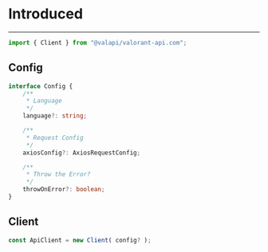 # Introduced

---

```typescript
import { Client } from "@valapi/valorant-api.com";
```

## Config

```typescript
interface Config {
    /**
     * Language
     */
    language?: string;

    /**
     * Request Config
     */
    axiosConfig?: AxiosRequestConfig;

    /**
     * Throw the Error?
     */
    throwOnError?: boolean;
}
```

## Client

```typescript
const ApiClient = new Client( config? );
```
